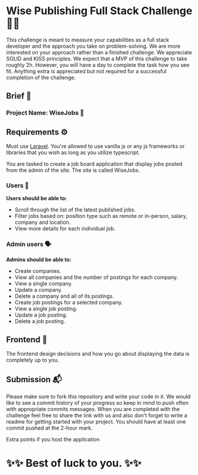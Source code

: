 # Wise Publishing Full Stack Challenge 👨‍💻
This challenge is meant to measure your capabilities as a full stack developer and the approach you take on problem-solving.
We are more interested on your approach rather than a finished challenge. We appreciate SOLID and KISS principles.
We expect that a MVP of this challenge to take roughly 2h. However, you will have a day to complete the task how you see fit.
Anything extra is appreciated but not required for a successful completion of the challenge.

## Brief 💼

### Project Name: WiseJobs 🦉

## Requirements ⚙️
Must use [Laravel](https://laravel.com/). You're allowed to use vanilla js or any js frameworks or libraries that you wish as long as you
utilize typescript.

You are tasked to create a job board application that display jobs posted from the admin of the site. The site is called WiseJobs.

### Users 👥
**Users should be able to:**
* Scroll through the list of the latest published jobs. 
* Filter jobs based on: position type such as remote or in-person, salary, company and location. 
* View more details for each individual job.

### Admin users 🗣️
**Admins should be able to:**
* Create companies.
* View all companies and the number of postings for each company.
* View a single company.
* Update a company.
* Delete a company and all of its postings.
* Create job postings for a selected company.
* View a single job posting.
* Update a job posting.  
* Delete a job posting.


## Frontend 🤘
The frontend design decisions and how you go about displaying the data is completely up to you.

## Submission 📬
Please make sure to fork this repository and write your code in it. We would like to see a commit history of your progress
so keep in mind to push often with appropriate commits messages. When you are completed with the challenge feel free to share the link
with us and also don't forget to write a readme for getting started with your project. You should have at least one 
commit pushed at the 2-hour mark.

Extra points if you host the application

# ✨✨ Best of luck to you. ✨✨






